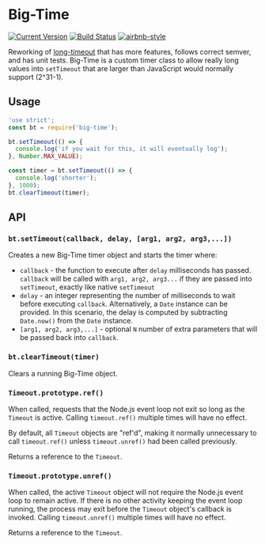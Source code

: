 # Big-Time

[![Current Version](https://flat.badgen.net/npm/v/big-time)](https://www.npmjs.org/package/big-time)
[![Build Status](https://flat.badgen.net/travis/arb/big-time)](https://travis-ci.org/arb/big-time)
[![airbnb-style](https://flat.badgen.net/badge/eslint/airbnb/ff5a5f)](https://github.com/airbnb/javascript)


Reworking of [long-timeout](https://github.com/tellnes/long-timeout) that has more features, follows correct semver, and has unit tests. Big-Time is a custom timer class to allow really long values into `setTimeout` that are larger than JavaScript would normally support (2^31-1).

## Usage

```js
'use strict';
const bt = require('big-time');

bt.setTimeout(() => {
  console.log('if you wait for this, it will eventually log');
}, Number.MAX_VALUE);

const timer = bt.setTimeout(() => {
  console.log('shorter');
}, 1000);
bt.clearTimeout(timer);
```

## API

### `bt.setTimeout(callback, delay, [arg1, arg2, arg3,...])`

Creates a new Big-Time timer object and starts the timer where:

- `callback` - the function to execute after `delay` milliseconds has passed. `callback` will be called with `arg1, arg2, arg3...` if they are passed into `setTimeout`, exactly like native `setTimeout`
- `delay` - an integer representing the number of milliseconds to wait before executing `callback`. Alternatively, a `Date` instance can be provided. In this scenario, the delay is computed by subtracting `Date.now()` from the `Date` instance.
- `[arg1, arg2, arg3,...]` - optional `N` number of extra parameters that will be passed back into `callback`.

### `bt.clearTimeout(timer)`

Clears a running Big-Time object.

### `Timeout.prototype.ref()`

When called, requests that the Node.js event loop not exit so long as the
`Timeout` is active. Calling `timeout.ref()` multiple times will have no effect.

By default, all `Timeout` objects are "ref'd", making it normally unnecessary to
call `timeout.ref()` unless `timeout.unref()` had been called previously.

Returns a reference to the `Timeout`.

### `Timeout.prototype.unref()`

When called, the active `Timeout` object will not require the Node.js event loop
to remain active. If there is no other activity keeping the event loop running,
the process may exit before the `Timeout` object's callback is invoked. Calling
`timeout.unref()` multiple times will have no effect.

Returns a reference to the `Timeout`.
